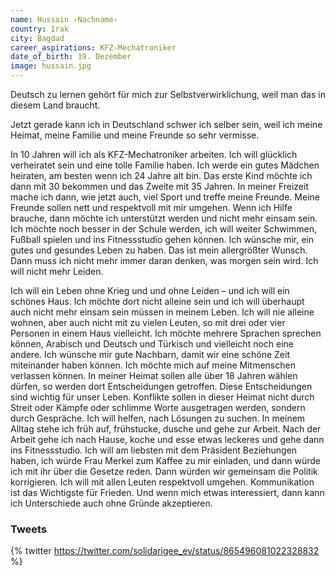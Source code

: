 ```yaml
---
name: Hussain ›Nachname‹
country: Irak
city: Bagdad
career_aspirations: KFZ-Mechatroniker
date_of_birth: 19. Dezember
image: hussain.jpg
---
```


Deutsch zu lernen gehört für mich zur Selbstverwirklichung, weil man das in diesem Land braucht.

Jetzt gerade kann ich in Deutschland schwer ich selber sein, weil ich meine Heimat, meine Familie und meine Freunde so sehr vermisse.

In 10 Jahren will ich als KFZ-Mechatroniker arbeiten. Ich will glücklich verheiratet sein und eine tolle Familie haben. Ich werde ein gutes Mädchen heiraten, am besten wenn ich 24 Jahre alt bin. Das erste Kind möchte ich dann mit 30 bekommen und das Zweite mit 35 Jahren. In meiner Freizeit mache ich dann, wie jetzt auch, viel Sport und treffe meine Freunde. Meine Freunde sollen nett und respektvoll mit mir umgehen. Wenn ich Hilfe brauche, dann möchte ich unterstützt werden und nicht mehr einsam sein. Ich möchte noch besser in der Schule werden, ich will weiter Schwimmen, Fußball spielen und ins Fitnessstudio gehen können. Ich wünsche mir, ein gutes und gesundes Leben zu haben. Das ist mein allergrößter Wunsch. Dann muss ich nicht mehr immer daran denken, was morgen sein wird. Ich will nicht mehr Leiden.

Ich will ein Leben ohne Krieg und und ohne Leiden – und ich will ein schönes Haus. Ich möchte dort nicht alleine sein und ich will überhaupt auch nicht mehr einsam sein müssen in meinem Leben. Ich will nie alleine wohnen, aber auch nicht mit zu vielen Leuten, so mit drei oder vier Personen in einem Haus vielleicht. Ich möchte mehrere Sprachen sprechen können, Arabisch und Deutsch und Türkisch und vielleicht noch eine andere. Ich wünsche mir gute Nachbarn, damit wir eine schöne Zeit miteinander haben können. Ich möchte mich auf meine Mitmenschen verlassen können. In meiner Heimat sollen alle über 18 Jahren wählen dürfen, so werden dort Entscheidungen getroffen. Diese Entscheidungen sind wichtig für unser Leben. Konflikte sollen in dieser Heimat nicht durch Streit oder Kämpfe oder schlimme Worte ausgetragen werden, sondern durch Gespräche. Ich will helfen, nach Lösungen zu suchen. In meinem Alltag stehe ich früh auf, frühstucke, dusche und gehe zur Arbeit. Nach der Arbeit gehe ich nach Hause, koche und esse etwas leckeres und gehe dann ins Fitnessstudio. Ich will am liebsten mit dem Präsident Beziehungen haben, ich würde Frau Merkel zum Kaffee zu mir einladen, und dann würde ich mit ihr über die Gesetze reden. Dann würden wir gemeinsam die Politik korrigieren. Ich will mit allen Leuten respektvoll umgehen. Kommunikation ist das Wichtigste für Frieden. Und wenn mich etwas interessiert, dann kann ich Unterschiede auch ohne Gründe akzeptieren.


### Tweets

{% twitter https://twitter.com/solidarigee_ev/status/865496081022328832 %}



